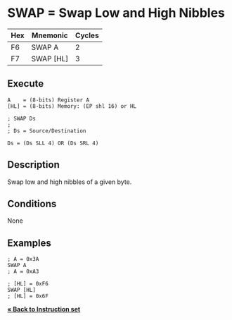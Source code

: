 # SWAP = Swap Low and High Nibbles

| Hex | Mnemonic    | Cycles |
| --- | ----------- | ------ |
| F6  | SWAP A      | 2      |
| F7  | SWAP \[HL]  | 3      |

## Execute

```
A    = (8-bits) Register A
[HL] = (8-bits) Memory: (EP shl 16) or HL
```

```
; SWAP Ds
;
; Ds = Source/Destination

Ds = (Ds SLL 4) OR (Ds SRL 4)
```

## Description

Swap low and high nibbles of a given byte.

## Conditions

None

## Examples

```
; A = 0x3A
SWAP A
; A = 0xA3
```

```
; [HL] = 0xF6
SWAP [HL]
; [HL] = 0x6F
```

[**« Back to Instruction set**](../S1C88_InstructionSet.md)
